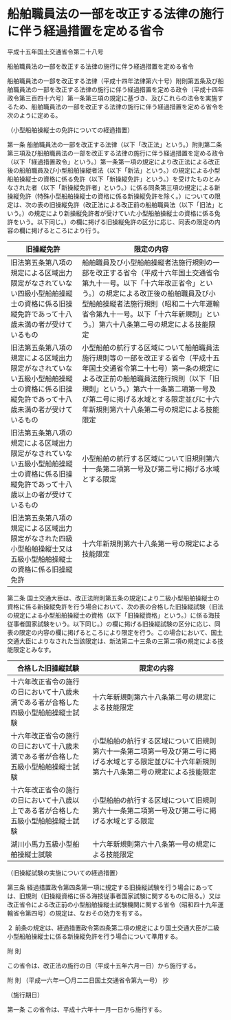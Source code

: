 # 船舶職員法の一部を改正する法律の施行に伴う経過措置を定める省令

平成十五年国土交通省令第二十八号

船舶職員法の一部を改正する法律の施行に伴う経過措置を定める省令

船舶職員法の一部を改正する法律（平成十四年法律第六十号）附則第五条及び船舶職員法の一部を改正する法律の施行に伴う経過措置を定める政令（平成十四年政令第三百四十六号）第一条第三項の規定に基づき、及びこれらの法令を実施するため、船舶職員法の一部を改正する法律の施行に伴う経過措置を定める省令を次のように定める。

（小型船舶操縦士の免許についての経過措置）

第一条 船舶職員法の一部を改正する法律（以下「改正法」という。）附則第二条第三項及び船舶職員法の一部を改正する法律の施行に伴う経過措置を定める政令（以下「経過措置政令」という。）第一条第一項の規定により改正法による改正後の船舶職員及び小型船舶操縦者法（以下「新法」という。）の規定による小型船舶操縦士の資格に係る免許（以下「新操縦免許」という。）を受けたものとみなされた者（以下「新操縦免許者」という。）に係る同条第三項の規定による新操縦免許（特殊小型船舶操縦士の資格に係る新操縦免許を除く。）についての限定は、次の表の旧操縦免許（改正法による改正前の船舶職員法（以下「旧法」という。）の規定により新操縦免許者が受けていた小型船舶操縦士の資格に係る免許をいう。以下同じ。）の欄に掲げる旧操縦免許の区分に応じ、同表の限定の内容の欄に掲げるところにより行う。

旧操縦免許 | 限定の内容  
---|---  
旧法第五条第八項の規定による区域出力限定がなされていない四級小型船舶操縦士の資格に係る旧操縦免許であって十八歳未満の者が受けているもの | 船舶職員及び小型船舶操縦者法施行規則の一部を改正する省令（平成十六年国土交通省令第九十一号。以下「十六年改正省令」という。）の規定による改正後の船舶職員及び小型船舶操縦者法施行規則（昭和二十六年運輸省令第九十一号。以下「十六年新規則」という。）第六十八条第二号の規定による技能限定  
旧法第五条第八項の規定による区域出力限定がなされていない五級小型船舶操縦士の資格に係る旧操縦免許であって十八歳未満の者が受けているもの | 小型船舶の航行する区域について船舶職員法施行規則等の一部を改正する省令（平成十五年国土交通省令第二十七号）第一条の規定による改正前の船舶職員法施行規則（以下「旧規則」という。）第六十一条第二項第一号及び第二号に掲げる水域とする限定並びに十六年新規則第六十八条第二号の規定による技能限定  
旧法第五条第八項の規定による区域出力限定がなされていない五級小型船舶操縦士の資格に係る旧操縦免許であって十八歳以上の者が受けているもの | 小型船舶の航行する区域について旧規則第六十一条第二項第一号及び第二号に掲げる水域とする限定  
旧法第五条第八項の規定による区域出力限定がなされた四級小型船舶操縦士又は五級小型船舶操縦士の資格に係る旧操縦免許 | 十六年新規則第六十八条第一号の規定による技能限定  
  
第二条 国土交通大臣は、改正法附則第五条の規定により二級小型船舶操縦士の資格に係る新操縦免許を行う場合において、次の表の合格した旧操縦試験（旧法の規定による小型船舶操縦士の資格（以下「旧操縦資格」という。）に係る海技従事者国家試験をいう。以下同じ。）の欄に掲げる旧操縦試験の区分に応じ、同表の限定の内容の欄に掲げるところにより限定を行う。この場合において、国土交通大臣によりなされた当該限定は、新法第二十三条の三第二項の規定による技能限定とみなす。

合格した旧操縦試験 | 限定の内容  
---|---  
十六年改正省令の施行の日において十八歳未満である者が合格した四級小型船舶操縦士試験 | 十六年新規則第六十八条第二号の規定による技能限定  
十六年改正省令の施行の日において十八歳未満である者が合格した五級小型船舶操縦士試験 | 小型船舶の航行する区域について旧規則第六十一条第二項第一号及び第二号に掲げる水域とする限定並びに十六年新規則第六十八条第二号の規定による技能限定  
十六年改正省令の施行の日において十八歳以上である者が合格した五級小型船舶操縦士試験 | 小型船舶の航行する区域について旧規則第六十一条第二項第一号及び第二号に掲げる水域とする限定  
湖川小馬力五級小型船舶操縦士試験 | 十六年新規則第六十八条第一号の規定による技能限定  
  
（旧操縦試験の実施についての経過措置）

第三条 経過措置政令第四条第一項に規定する旧操縦試験を行う場合にあっては、旧規則（旧操縦資格に係る海技従事者国家試験に関するものに限る。）又は改正省令による改正前の小型船舶操縦士試験機関に関する省令（昭和四十九年運輸省令第四号）の規定は、なおその効力を有する。

２ 前条の規定は、経過措置政令第四条第二項の規定により国土交通大臣が二級小型船舶操縦士に係る新操縦免許を行う場合について準用する。

附 則

この省令は、改正法の施行の日（平成十五年六月一日）から施行する。

附 則 （平成一六年一〇月二二日国土交通省令第九一号） 抄

（施行期日）

第一条 この省令は、平成十六年十一月一日から施行する。

